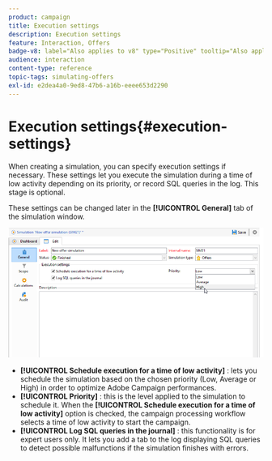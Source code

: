 ```yaml
---
product: campaign
title: Execution settings
description: Execution settings
feature: Interaction, Offers
badge-v8: label="Also applies to v8" type="Positive" tooltip="Also applies to Campaign v8"
audience: interaction
content-type: reference
topic-tags: simulating-offers
exl-id: e2dea4a0-9ed8-47b6-a16b-eeee653d2290
---
```

# Execution settings{#execution-settings}

 

When creating a simulation, you can specify execution settings if necessary. These settings let you execute the simulation during a time of low activity depending on its priority, or record SQL queries in the log. This stage is optional.

These settings can be changed later in the **[!UICONTROL General]** tab of the simulation window.

![](assets/offer_simulation_008.png)

* **[!UICONTROL Schedule execution for a time of low activity]** : lets you schedule the simulation based on the chosen priority (Low, Average or High) in order to optimize Adobe Campaign performances.
* **[!UICONTROL Priority]** : this is the level applied to the simulation to schedule it. When the **[!UICONTROL Schedule execution for a time of low activity]** option is checked, the campaign processing workflow selects a time of low activity to start the campaign.
* **[!UICONTROL Log SQL queries in the journal]** : this functionality is for expert users only. It lets you add a tab to the log displaying SQL queries to detect possible malfunctions if the simulation finishes with errors.
